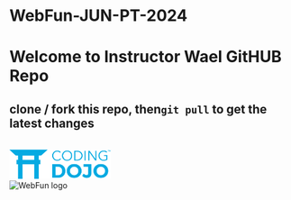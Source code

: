 # WebFun-JUN-PT-2024


# Welcome to Instructor Wael GitHUB Repo
 
## clone / fork this repo, then`git pull` to get the latest changes

<br />

<img src="https://github.com/Alaa-1/git_assets/blob/602d3adae821af29d428f7d6b2a83de4d276a71c/codingDojoHr.png" alt="Coding Dojo Logo" width="180">

<br />

<img src="https://encrypted-tbn0.gstatic.com/images?q=tbn:ANd9GcQu_1owBnaIzomnhOd9_fUYoNJKjV62rhgxZ6FIq0bjEg&s" alt="WebFun logo" width="360">
